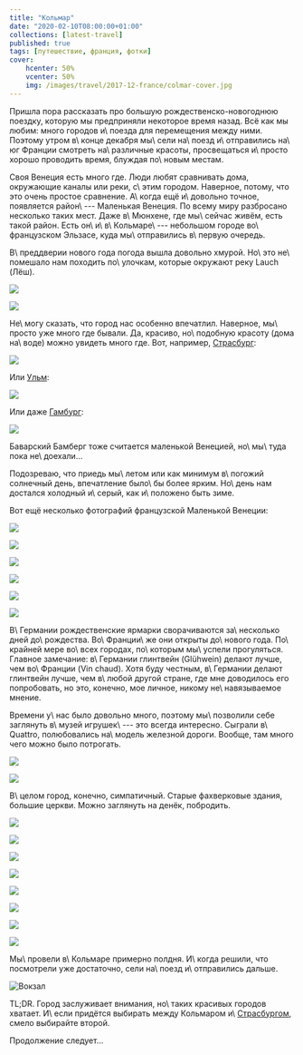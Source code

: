 ```yaml
---
title: "Кольмар"
date: "2020-02-10T08:00:00+01:00"
collections: [latest-travel]
published: true
tags: [путешествие, франция, фотки]
cover:
    hcenter: 50%
    vcenter: 50%
    img: /images/travel/2017-12-france/colmar-cover.jpg
---
```


Пришла пора рассказать про большую рождественско-новогоднюю поездку, которую
мы предприняли некоторое время назад. Всё как мы любим: много городов
и\ поезда для перемещения между ними. Поэтому утром в\ конце декабря мы\ сели
на\ поезд и\ отправились на\ юг Франции смотреть на\ различные красоты,
просвещаться и\ просто хорошо проводить время, блуждая по\ новым местам.

<!--more-->

Своя Венеция есть много где. Люди любят сравнивать дома, окружающие каналы или
реки, с\ этим городом. Наверное, потому, что это очень простое сравнение. 
А\ когда ещё и\ довольно точное, появляется район\ --- Маленькая Венеция. По
всему миру разбросано несколько таких мест. Даже в\ Мюнхене, где мы\ сейчас
живём, есть такой район. Есть он\ и\ в\ Кольмаре\ --- небольшом городе
во\ французском Эльзасе, куда мы\ отправились в\ первую очередь.

В\ преддверии нового года погода вышла довольно хмурой. Но\ это не\ помешало нам
походить по\ улочкам, которые окружают реку Lauch (Лёш).

![](/images/travel/2017-12-france/colmar-lauch-1.jpg)

![](/images/travel/2017-12-france/colmar-lauch-2.jpg)

Не\ могу сказать, что город нас особенно впечатлил. Наверное, мы\ просто уже
много где бывали. Да, красиво, но\ подобную красоту (дома на\ воде) можно
увидеть много где. Вот, например, [Страсбург][strasbourg]:

![](/images/travel/2016-03-strasbourg/petite-france-2.jpg)

Или [Ульм][ulm]:

![](/images/travel/2016-01-ulm/ulm-fishing-quarter-1.jpg)

Или даже [Гамбург][hamburg]:

![](/images/travel/2016-04-hamburg/speicherstadt-1.jpg)

Баварский Бамберг тоже считается маленькой Венецией, но\ мы\ туда пока
не\ доехали...

Подозреваю, что приедь мы\ летом или как минимум в\ погожий солнечный день,
впечатление было\ бы более ярким. Но\ день нам достался холодный и\ серый, как
и\ положено быть зиме.

Вот ещё несколько фотографий французской Маленькой Венеции:

![](/images/travel/2017-12-france/colmar-venice-1.jpg)

![](/images/travel/2017-12-france/colmar-venice-2.jpg)

![](/images/travel/2017-12-france/colmar-venice-3.jpg)

![](/images/travel/2017-12-france/colmar-venice-4.jpg)

![](/images/travel/2017-12-france/colmar-venice-5.jpg)

![](/images/travel/2017-12-france/colmar-venice-6.jpg)

В\ Германии рождественские ярмарки сворачиваются за\ несколько дней
до\ рождества. Во\ Франции\ же они открыты до\ нового года. По\ крайней мере
во\ всех городах, по\ которым мы\ успели прогуляться. Главное замечание:
в\ Германии глинтвейн (Glühwein) делают лучше, чем во\ Франции (Vin chaud). Хотя
буду честным, в\ Германии делают глинтвейн лучше, чем в\ любой другой стране,
где мне доводилось его попробовать, но это, конечно, мое личное, никому
не\ навязываемое мнение.

Времени у\ нас было довольно много, поэтому мы\ позволили себе заглянуть
в\ музей игрушек\ --- это всегда интересно. Сыграли в\ Quattro, полюбовались
на\ модель железной дороги. Вообще, там много чего можно было потрогать.

![](/images/travel/2017-12-france/colmar-quattro.jpg)

![](/images/travel/2017-12-france/colmar-railroad.jpg)

В\ целом город, конечно, симпатичный. Старые фахверковые здания, большие церкви.
Можно заглянуть на денёк, побродить.

![](/images/travel/2017-12-france/colmar-city-1.jpg)

![](/images/travel/2017-12-france/colmar-city-2.jpg)

![](/images/travel/2017-12-france/colmar-city-3.jpg)

![](/images/travel/2017-12-france/colmar-city-4.jpg)

![](/images/travel/2017-12-france/colmar-city-5.jpg)

![](/images/travel/2017-12-france/colmar-city-6.jpg)

![](/images/travel/2017-12-france/colmar-city-7.jpg)

![](/images/travel/2017-12-france/colmar-city-8.jpg)

Мы\ провели в\ Кольмаре примерно полдня. И\ когда решили, что посмотрели уже
достаточно, сели на\ поезд и\ отправились дальше.

![Вокзал](/images/travel/2017-12-france/colmar-station.jpg)

TL;DR. Город заслуживает внимания, но\ таких красивых городов хватает. И\ если
придётся выбирать между Кольмаром и\ [Страсбургом][strasbourg], смело выбирайте
второй.

Продолжение следует...

[ulm]: /post/ulm/
[strasbourg]: /post/strasbourg/
[hamburg]: /post/hamburg/

